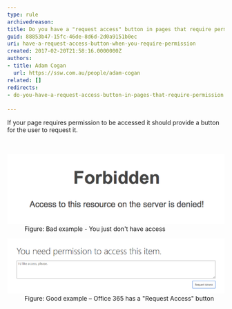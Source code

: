 ```yaml
---
type: rule
archivedreason: 
title: Do you have a "request access" button in pages that require permission?
guid: 88853b47-15fc-46de-8d6d-2d0a9151b0ec
uri: have-a-request-access-button-when-you-require-permission
created: 2017-02-20T21:58:16.0000000Z
authors:
- title: Adam Cogan
  url: https://ssw.com.au/people/adam-cogan
related: []
redirects:
- do-you-have-a-request-access-button-in-pages-that-require-permission

---
```



If your page requires permission to be accessed it should provide a button for the user to request it.<br>
<br><excerpt class='endintro'></excerpt><br>
<dl class="badImage"><dt>​​<img src="no-request-permission.png" alt="no-request-permission.png" />​​</dt><dd>Figure: Bad example -  You just​ don't have access<br></dd></dl><dl class="goodImage"><dt>​​<img src="request-permission.png" alt="request-permission.png" /></dt><dd>Figure: Good example – Office 365 has a "Request Access" button</dd>​ ​<br></dl>


